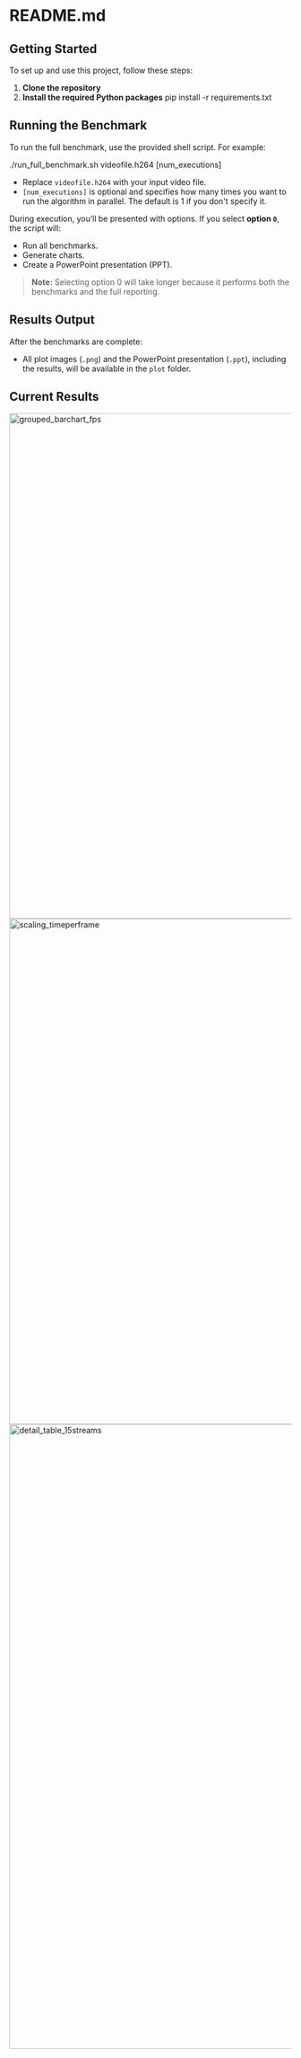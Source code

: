 # README.md

## Getting Started

To set up and use this project, follow these steps:

1. **Clone the repository**
2. **Install the required Python packages**
pip install -r requirements.txt

## Running the Benchmark

To run the full benchmark, use the provided shell script. For example:

./run_full_benchmark.sh videofile.h264 [num_executions]

- Replace `videofile.h264` with your input video file.
- `[num_executions]` is optional and specifies how many times you want to run the algorithm in parallel. The default is 1 if you don't specify it.

During execution, you’ll be presented with options. If you select **option `0`**, the script will:
- Run all benchmarks.
- Generate charts.
- Create a PowerPoint presentation (PPT).

> **Note:** Selecting option 0 will take longer because it performs both the benchmarks and the full reporting.

## Results Output

After the benchmarks are complete:
- All plot images (`.png`) and the PowerPoint presentation (`.ppt`), including the results, will be available in the `plot` folder.

## Current Results 

<img width="1600" height="900" alt="grouped_barchart_fps" src="https://github.com/user-attachments/assets/21f15b0b-f9a1-4ca6-8f5a-04c6f3347246" />

<img width="1600" height="900" alt="scaling_timeperframe" src="https://github.com/user-attachments/assets/16ae1c73-3a82-4525-b752-12fa3311d01d" />

<img width="3077" height="1112" alt="detail_table_15streams" src="https://github.com/user-attachments/assets/e1e74285-9eb4-4354-b18c-13a192364db4" />
